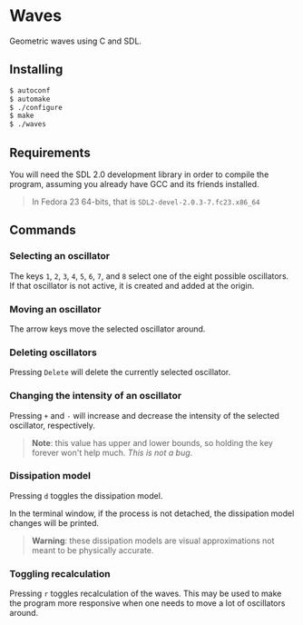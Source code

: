 # Waves

Geometric waves using C and SDL.

## Installing

```bash
$ autoconf
$ automake
$ ./configure
$ make
$ ./waves
```

## Requirements

You will need the SDL 2.0 development library in order to compile the program,
assuming you already have GCC and its friends installed.

> In Fedora 23 64-bits, that is `SDL2-devel-2.0.3-7.fc23.x86_64`

## Commands

### Selecting an oscillator

The keys `1`, `2`, `3`, `4`, `5`, `6`, `7`, and `8` select one of the eight
possible oscillators. If that oscillator is not active, it is created and added
at the origin.

### Moving an oscillator

The arrow keys move the selected oscillator around.

### Deleting oscillators

Pressing `Delete` will delete the currently selected oscillator.

### Changing the intensity of an oscillator

Pressing `+` and `-` will increase and decrease the intensity
of the selected oscillator, respectively.

> **Note**: this value has upper and lower bounds, so holding the key forever won't
> help much. *This is not a bug*.

### Dissipation model

Pressing `d` toggles the dissipation model.

In the terminal window, if the process is not detached, the dissipation model
changes will be printed.

> **Warning**: these dissipation models are visual approximations not meant to be
> physically accurate.

### Toggling recalculation

Pressing `r` toggles recalculation of the waves. This may be used to make the
program more responsive when one needs to move a lot of oscillators around.
